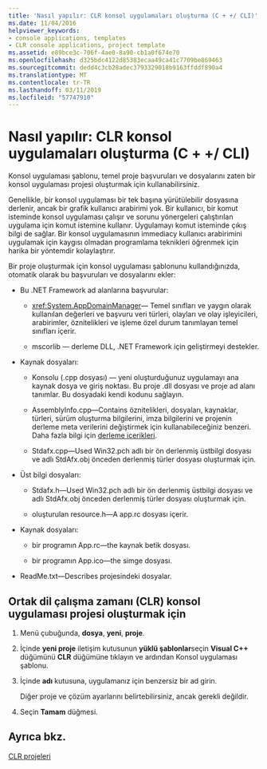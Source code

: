 ```yaml
---
title: 'Nasıl yapılır: CLR konsol uygulamaları oluşturma (C + +/ CLI)'
ms.date: 11/04/2016
helpviewer_keywords:
- console applications, templates
- CLR console applications, project template
ms.assetid: e89bce3c-706f-4ae0-8a90-cb1a0f674e70
ms.openlocfilehash: d325bdc4122d85383ecaa49ca41c7709be869463
ms.sourcegitcommit: dedd4c3cb28adec3793329018b9163ffddf890a4
ms.translationtype: MT
ms.contentlocale: tr-TR
ms.lasthandoff: 03/11/2019
ms.locfileid: "57747910"
---
```

# <a name="how-to-create-clr-console-applications-ccli"></a>Nasıl yapılır: CLR konsol uygulamaları oluşturma (C + +/ CLI)

Konsol uygulaması şablonu, temel proje başvuruları ve dosyalarını zaten bir konsol uygulaması projesi oluşturmak için kullanabilirsiniz.

Genellikle, bir konsol uygulaması bir tek başına yürütülebilir dosyasına derlenir, ancak bir grafik kullanıcı arabirimi yok. Bir kullanıcı, bir komut isteminde konsol uygulaması çalışır ve sorunu yönergeleri çalıştırılan uygulama için komut istemine kullanır. Uygulamayı komut isteminde çıkış bilgi de sağlar. Bir konsol uygulamasının immediacy kullanıcı arabirimini uygulamak için kaygısı olmadan programlama teknikleri öğrenmek için harika bir yöntemdir kolaylaştırır.

Bir proje oluşturmak için konsol uygulaması şablonunu kullandığınızda, otomatik olarak bu başvuruları ve dosyalarını ekler:

- Bu .NET Framework ad alanlarına başvurular:

   - <xref:System.AppDomainManager>— Temel sınıfları ve yaygın olarak kullanılan değerleri ve başvuru veri türleri, olayları ve olay işleyicileri, arabirimler, öznitelikleri ve işleme özel durum tanımlayan temel sınıfları içerir.

   - mscorlib — derleme DLL, .NET Framework için geliştirmeyi destekler.

- Kaynak dosyaları:

   - Konsolu (.cpp dosyası) — yeni oluşturduğunuz uygulamayı ana kaynak dosya ve giriş noktası. Bu proje .dll dosyası ve proje ad alanı tanımlar. Bu dosyadaki kendi kodunu sağlayın.

   - AssemblyInfo.cpp—Contains öznitelikleri, dosyaları, kaynaklar, türleri, sürüm oluşturma bilgilerini, imza bilgilerini ve projenin derleme meta verilerini değiştirmek için kullanabileceğiniz benzeri. Daha fazla bilgi için [derleme içerikleri](/dotnet/framework/app-domains/assembly-contents).

   - Stdafx.cpp—Used Win32.pch adlı bir ön derlenmiş üstbilgi dosyası ve adlı StdAfx.obj önceden derlenmiş türler dosyası oluşturmak için.

- Üst bilgi dosyaları:

   - Stdafx.h—Used Win32.pch adlı bir ön derlenmiş üstbilgi dosyası ve adlı StdAfx.obj önceden derlenmiş türler dosyası oluşturmak için.

   - oluşturulan resource.h—A app.rc dosyası içerir.

- Kaynak dosyaları:

   - bir programın App.rc—the kaynak betik dosyası.

   - bir programın App.ico—the simge dosyası.

- ReadMe.txt—Describes projesindeki dosyalar.

## <a name="to-create-a-common-language-runtime-clr-console-app-project"></a>Ortak dil çalışma zamanı (CLR) konsol uygulaması projesi oluşturmak için

1. Menü çubuğunda, **dosya**, **yeni**, **proje**.

1. İçinde **yeni proje** iletişim kutusunun **yüklü şablonlar**seçin **Visual C++** düğümünü **CLR** düğümüne tıklayın ve ardından Konsol uygulaması şablonu.

1. İçinde **adı** kutusuna, uygulamanız için benzersiz bir ad girin.

   Diğer proje ve çözüm ayarlarını belirtebilirsiniz, ancak gerekli değildir.

1. Seçin **Tamam** düğmesi.

## <a name="see-also"></a>Ayrıca bkz.

[CLR projeleri](../ide/files-created-for-clr-projects.md)
